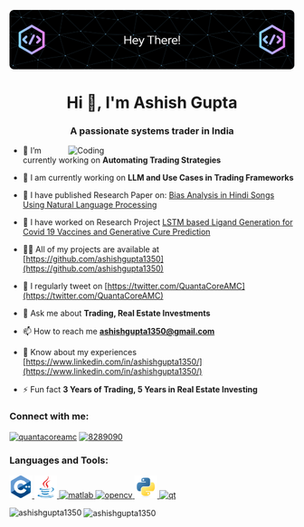 [![MasterHead](https://github.com/ashishgupta1350/ashishgupta1350/blob/main/github-header-image%20(1).png)](https://www.linkedin.com/in/ashishgupta1350/)


<h1 align="center">Hi 👋, I'm Ashish Gupta</h1>
<h3 align="center">A passionate systems trader in India</h3>

<img align="right" alt="Coding" width="400" src="[https://media.tenor.com/gTg8ZSZMR6YAAAAC/scaler-create-impact.gif](https://media.tenor.com/9X-I0mcc_OgAAAAC/dog-funny.gif)">

- 🔭 I’m currently working on **Automating Trading Strategies**

- 🌱 I am currently working on **LLM and Use Cases in Trading Frameworks**

- 👯 I have published Research Paper on: [Bias Analysis in Hindi Songs Using Natural Language Processing](https://github.com/ashishgupta1350/repetitionInSongs.git)

- 🤝 I have worked on Research Project [LSTM based Ligand Generation for Covid 19 Vaccines and Generative Cure Prediction](https://github.com/ashishgupta1350/Covid19-Research_Project)

- 👨‍💻 All of my projects are available at [https://github.com/ashishgupta1350](https://github.com/ashishgupta1350)

- 📝 I regularly tweet on [https://twitter.com/QuantaCoreAMC](https://twitter.com/QuantaCoreAMC)

- 💬 Ask me about **Trading, Real Estate Investments**

- 📫 How to reach me **ashishgupta1350@gmail.com**

- 📄 Know about my experiences [https://www.linkedin.com/in/ashishgupta1350/](https://www.linkedin.com/in/ashishgupta1350/)

- ⚡ Fun fact **3 Years of Trading, 5 Years in Real Estate Investing**

<h3 align="left">Connect with me:</h3>
<p align="left">
<a href="https://twitter.com/quantacoreamc" target="blank"><img align="center" src="https://raw.githubusercontent.com/rahuldkjain/github-profile-readme-generator/master/src/images/icons/Social/twitter.svg" alt="quantacoreamc" height="30" width="40" /></a>
<a href="https://stackoverflow.com/users/8289090" target="blank"><img align="center" src="https://raw.githubusercontent.com/rahuldkjain/github-profile-readme-generator/master/src/images/icons/Social/stack-overflow.svg" alt="8289090" height="30" width="40" /></a>
</p>

<h3 align="left">Languages and Tools:</h3>
<p align="left"> <a href="https://www.w3schools.com/cpp/" target="_blank" rel="noreferrer"> <img src="https://raw.githubusercontent.com/devicons/devicon/master/icons/cplusplus/cplusplus-original.svg" alt="cplusplus" width="40" height="40"/> </a> <a href="https://www.java.com" target="_blank" rel="noreferrer"> <img src="https://raw.githubusercontent.com/devicons/devicon/master/icons/java/java-original.svg" alt="java" width="40" height="40"/> </a> <a href="https://www.mathworks.com/" target="_blank" rel="noreferrer"> <img src="https://upload.wikimedia.org/wikipedia/commons/2/21/Matlab_Logo.png" alt="matlab" width="40" height="40"/> </a> <a href="https://opencv.org/" target="_blank" rel="noreferrer"> <img src="https://www.vectorlogo.zone/logos/opencv/opencv-icon.svg" alt="opencv" width="40" height="40"/> </a> <a href="https://www.python.org" target="_blank" rel="noreferrer"> <img src="https://raw.githubusercontent.com/devicons/devicon/master/icons/python/python-original.svg" alt="python" width="40" height="40"/> </a> <a href="https://www.qt.io/" target="_blank" rel="noreferrer"> <img src="https://upload.wikimedia.org/wikipedia/commons/0/0b/Qt_logo_2016.svg" alt="qt" width="40" height="40"/> </a> </p>

<p><img align="left" src="https://github-readme-stats.vercel.app/api/top-langs?username=ashishgupta1350&show_icons=true&locale=en&layout=compact" alt="ashishgupta1350" /></p>

<p>&nbsp;<img align="center" src="https://github-readme-stats.vercel.app/api?username=ashishgupta1350&show_icons=true&locale=en" alt="ashishgupta1350" /></p>
